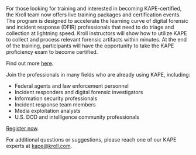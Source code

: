 For those looking for training and interested in becoming KAPE-certified, the Kroll team now offers live training packages and certification events. The program is designed to accelerate the learning curve of digital forensic and incident response (DFIR) professionals that need to do triage and collection at lightning speed. Kroll instructors will show how to utilize KAPE to collect and process relevant forensic artifacts within minutes. At the end of the training, participants will have the opportunity to take the KAPE proficiency exam to become certified.

Find out more [here](https://www.kroll.com/en/services/cyber-risk/investigate-and-respond/kroll-artifact-parser-extractor-kape/training).


Join the professionals in many fields who are already using KAPE, including:
- Federal agents and law enforcement personnel 
- Incident responders and digital forensic investigators 
- Information security professionals
- Incident response team members
- Media exploitation analysts 
- U.S. DOD and intelligence community professionals

[Register now](https://www.kroll.com/en/services/cyber-risk/investigate-and-respond/kroll-artifact-parser-extractor-kape/training).

For additional questions or suggestions, please reach one of our KAPE experts at [kape@kroll.com](mailto:kape@kroll.com).

